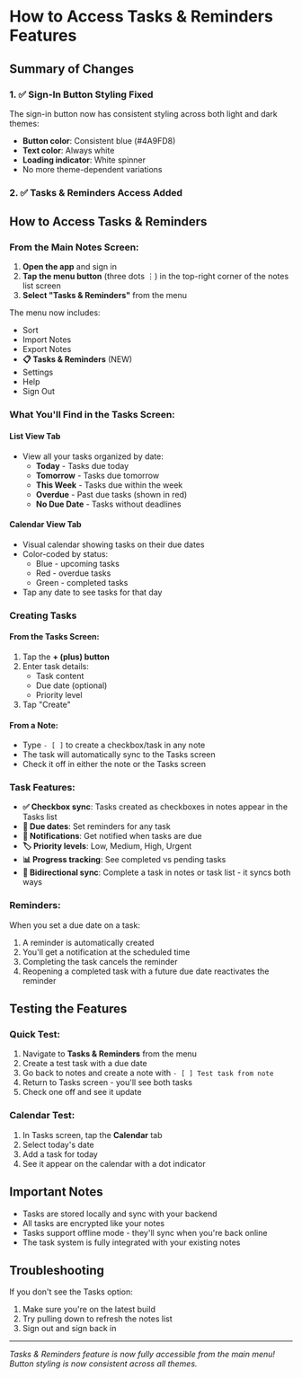 # How to Access Tasks & Reminders Features

## Summary of Changes

### 1. ✅ Sign-In Button Styling Fixed
The sign-in button now has consistent styling across both light and dark themes:
- **Button color**: Consistent blue (#4A9FD8)
- **Text color**: Always white
- **Loading indicator**: White spinner
- No more theme-dependent variations

### 2. ✅ Tasks & Reminders Access Added

## How to Access Tasks & Reminders

### From the Main Notes Screen:

1. **Open the app** and sign in
2. **Tap the menu button** (three dots ⋮) in the top-right corner of the notes list screen
3. **Select "Tasks & Reminders"** from the menu

The menu now includes:
- Sort
- Import Notes
- Export Notes
- **📋 Tasks & Reminders** (NEW)
- Settings
- Help
- Sign Out

### What You'll Find in the Tasks Screen:

#### **List View Tab**
- View all your tasks organized by date:
  - **Today** - Tasks due today
  - **Tomorrow** - Tasks due tomorrow
  - **This Week** - Tasks due within the week
  - **Overdue** - Past due tasks (shown in red)
  - **No Due Date** - Tasks without deadlines

#### **Calendar View Tab**
- Visual calendar showing tasks on their due dates
- Color-coded by status:
  - Blue - upcoming tasks
  - Red - overdue tasks
  - Green - completed tasks
- Tap any date to see tasks for that day

### Creating Tasks

#### **From the Tasks Screen:**
1. Tap the **+ (plus) button**
2. Enter task details:
   - Task content
   - Due date (optional)
   - Priority level
3. Tap "Create"

#### **From a Note:**
- Type `- [ ]` to create a checkbox/task in any note
- The task will automatically sync to the Tasks screen
- Check it off in either the note or the Tasks screen

### Task Features:

- **✅ Checkbox sync**: Tasks created as checkboxes in notes appear in the Tasks list
- **📅 Due dates**: Set reminders for any task
- **🔔 Notifications**: Get notified when tasks are due
- **🏷️ Priority levels**: Low, Medium, High, Urgent
- **📊 Progress tracking**: See completed vs pending tasks
- **🔄 Bidirectional sync**: Complete a task in notes or task list - it syncs both ways

### Reminders:

When you set a due date on a task:
1. A reminder is automatically created
2. You'll get a notification at the scheduled time
3. Completing the task cancels the reminder
4. Reopening a completed task with a future due date reactivates the reminder

## Testing the Features

### Quick Test:
1. Navigate to **Tasks & Reminders** from the menu
2. Create a test task with a due date
3. Go back to notes and create a note with `- [ ] Test task from note`
4. Return to Tasks screen - you'll see both tasks
5. Check one off and see it update

### Calendar Test:
1. In Tasks screen, tap the **Calendar** tab
2. Select today's date
3. Add a task for today
4. See it appear on the calendar with a dot indicator

## Important Notes

- Tasks are stored locally and sync with your backend
- All tasks are encrypted like your notes
- Tasks support offline mode - they'll sync when you're back online
- The task system is fully integrated with your existing notes

## Troubleshooting

If you don't see the Tasks option:
1. Make sure you're on the latest build
2. Try pulling down to refresh the notes list
3. Sign out and sign back in

---

*Tasks & Reminders feature is now fully accessible from the main menu!*
*Button styling is now consistent across all themes.*
